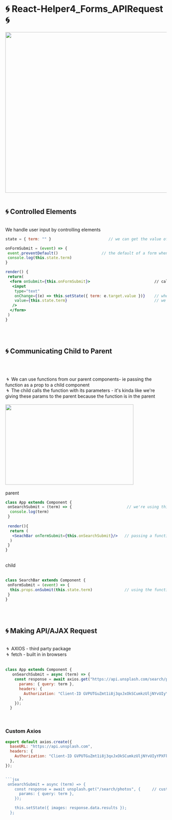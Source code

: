 # 🌀 React-Helper4_Forms_APIRequest 🌀

<img src="https://sunscrapers.com/blog/wp-content/uploads/2018/11/1__DOHv30w-0eI-Ysz5U47Yg.png" height=500 width=900>
<br>
<br>

<h2>🌀 Controlled Elements</h2>
<br>
We handle user input by controlling elements

```jsx
state = { term: "" }                         // we can get the value of input and put it in our state so we can use it 

onFormSubmit = (event) => {
 event.preventDefault()                   // the default of a form when pressing enter is to send it to the back-end; we don't want this
 console.log(this.state.term)
}

render() {
 return(
  <form onSubmit={this.onFormSubmit}>                            // calls onFormSubmit; we're passing a reference to the callback so no () 
   <input 
    type="text"
    onChange={(e) => this.setState({ term: e.target.value })}    // when the input changes we put the value to our state
    value={this.state.term}                                      // we do this so we always have control of the value input; for UI 
   />
  </form>
 )
}
```
<br>
<br>

<h2>🌀 Communicating Child to Parent</h2>
<br>
<br>

&nbsp;🌀&nbsp; We can use functions from our parent components- ie passing the function as a prop to a child component<br>
&nbsp;🌀&nbsp; The child calls the function with its parameters - it's kinda like we're giving these params to the parent because the function is in the parent<br>
<br>
<img src="https://miro.medium.com/max/790/0*Xzkw0-T4Uea3d5Yh.png" height=250 width=400>
<br>
<br>
parent

```jsx
class App extends Component {
 onSearchSubmit = (term) => {                        // we're using this with params from child
  console.log(term)
 }
 
 render(){
  return (
   <SeachBar onTermSubmit={this.onSearchSubmit}/>   // passing a function to child
  )
 }
}
```

<br>
child
<br>
<br>

```jsx
class SearchBar extends Component {
 onFormSubmit = (event) => {
  this.props.onSubmit(this.state.term)              // using the function from <App/> 
 }
}
```
<br>
<br>

<h2>🌀 Making API/AJAX Request</h2>
<br>
&nbsp;🌀&nbsp; AXIOS - third party package<br>
&nbsp;🌀&nbsp; fetch - built in in browsers<br>
<br>

```jsx
class App extends Component {
   onSearchSubmit = async (term) => {
    const response = await axios.get("https://api.unsplash.com/search/photos", {
      params: { query: term },
      headers: {
        Authorization: "Client-ID GVPUTGuZmt1i8j3qxJxOkSCumkzUljNYvUIyYPXFkbg",
      },
    });
  }
```

<br>
<h3>Custom Axios</h3>

```javascript
export default axios.create({
  baseURL: "https://api.unsplash.com",
  headers: {
    Authorization: "Client-ID GVPUTGuZmt1i8j3qxJxOkSCumkzUljNYvUIyYPXFkbg",
  },
});


```jsx
 onSearchSubmit = async (term) => {
    const response = await unsplash.get("/search/photos", {     // customized axios(unsplash)
      params: { query: term },
    });

    this.setState({ images: response.data.results });
  };
```

```

